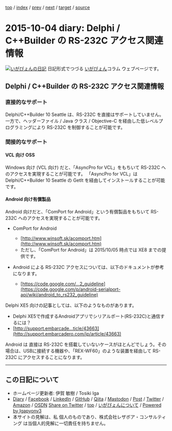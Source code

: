 [top](../index.html) 
 / [index](index.html) 
 / [prev](ig150922.html) 
 / [next](ig151005.html) 
 / [target](https://www.igapyon.jp/igapyon/diary/2015/ig151004.html) 
 / [source](https://github.com/igapyon/diary/blob/master/2015/ig151004.src.md) 

2015-10-04 diary: Delphi / C++Builder の RS-232C アクセス関連情報
=====================================================================================================
[![いがぴょんの日記](https://www.igapyon.jp/igapyon/diary/images/iga200306s.jpg "いがぴょん")](https://www.igapyon.jp/igapyon/diary/memo/memoigapyon.html) 日記形式でつづる [いがぴょん](https://www.igapyon.jp/igapyon/diary/memo/memoigapyon.html)コラム ウェブページです。

## Delphi / C++Builder の RS-232C アクセス関連情報


### 直接的なサポート

Delphi/C++Builder 10 Seattle は、RS-232C を直接はサポートしていません。
一方で、ヘッダーファイル / Java クラス / Objective-C を経由した低レベルプログラミングにより RS-232C を制御することが可能です。


### 間接的なサポート


#### VCL 向け OSS

Windows 向け (VCL 向け) だと、「AsyncPro for VCL」をもちいて RS-232C へのアクセスを実現することが可能です。
「AsyncPro for VCL」は Delphi/C++Builder 10 Seattle の GetIt を経由してインストールすることが可能です。


#### Android 向け有償製品

Android 向けだと、「ComPort for Android」という有償製品をもちいて RS-232C へのアクセスを実現することが可能です。


* ComPort for Android
  * [http://www.winsoft.sk/acomport.htm](http://www.winsoft.sk/acomport.htm)
  * ただし、「ComPort for Android」は 2015/10/05 時点では XE8 までの提供です。



* Android による RS-232C アクセスについては、以下のドキュメントが参考になります。
  * [https://code.google.com/...2_guideline](https://code.google.com/p/android-serialport-api/wiki/android_to_rs232_guideline)


Delphi XE5 向けの記事としては、以下のようなものがあります。

*  Delphi XE5で作成するAndroidアプリでシリアルポート(RS-232C)と通信するには？
  * [http://support.embarcade...ticle/43663](http://support.embarcadero.com/jp/article/43663)


Android は 直接は RS-232C を搭載していないケースがほとんどでしょう。その場合は、USBに接続する機器や、「REX-WF60」のような装置を経由して RS-232C にアクセスすることになります。


----------------------------------------------------------------------------------------------------

## この日記について

* ホームページ更新者: 伊賀 敏樹 / Tosiki Iga
* [Diary](https://www.igapyon.jp/igapyon/diary/) / [Facebook](https://www.facebook.com/igapyon) / [LinkedIn](https://www.linkedin.com/in/toshikiiga) / [GitHub](https://github.com/igapyon) / [Qiita](https://qiita.com/igapyon) / [Mastodon](https://social.vivaldi.net/@igapyon) / [Post](https://post.news/igapyon) / [Twitter](https://twitter.com/ToshikiIga) / [Amazon](https://www.amazon.co.jp/%E4%BC%8A%E8%B3%80-%E6%95%8F%E6%A8%B9/e/B004LTQWCQ) / [OSDN](https://ja.osdn.net/users/iga/)
[Share on Twitter](https://twitter.com/intent/tweet?hashtags=igapyon%2Cdiary%2C%E3%81%84%E3%81%8C%E3%81%B4%E3%82%87%E3%82%93&text=Delphi+%2F+C%2B%2BBuilder+%E3%81%AE+RS-232C+%E3%82%A2%E3%82%AF%E3%82%BB%E3%82%B9%E9%96%A2%E9%80%A3%E6%83%85%E5%A0%B1&url=https%3A%2F%2Fwww.igapyon.jp%2Figapyon%2Fdiary%2F2015%2Fig151004.html) / [top](../index.html) / [いがぴょんについて](https://www.igapyon.jp/igapyon/diary/memo/memoigapyon.html) / [Powered by Igapyonv3](https://github.com/igapyon/igapyonv3)
* 本サイトの見解は、私 個人のものであり、株式会社レザボア・コンサルティング は当個人的見解に一切責任を持ちません。 
